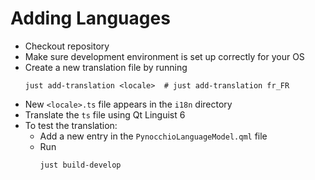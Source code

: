 # Adding Languages

* Checkout repository
* Make sure development environment is set up correctly for your OS
* Create a new translation file by running
  ```shell
  just add-translation <locale>  # just add-translation fr_FR
  ```
* New `<locale>.ts` file appears in the `i18n` directory
* Translate the `ts` file using Qt Linguist 6
* To test the translation:
  * Add a new entry in the `PynocchioLanguageModel.qml` file
  * Run
    ```shell
    just build-develop
    ```
